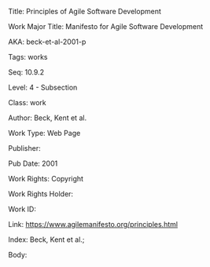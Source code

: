 Title: Principles of Agile Software Development 

Work Major Title: Manifesto for Agile Software Development


AKA: beck-et-al-2001-p 

Tags: works 

Seq:  10.9.2 

Level: 4 - Subsection  

Class: work 

Author: Beck, Kent et al.

Work Type: Web Page

Publisher: 

Pub Date: 2001

Work Rights:  Copyright

Work Rights Holder: 

Work ID: 

Link: https://www.agilemanifesto.org/principles.html 

Index: Beck, Kent et al.;  

Body:  

